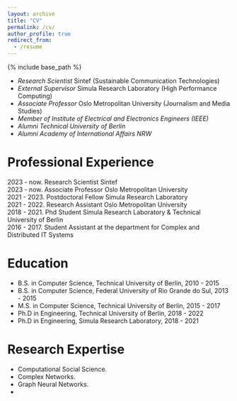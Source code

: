 ```yaml
---
layout: archive
title: "CV"
permalink: /cv/
author_profile: true
redirect_from:
  - /resume
---
```


{% include base_path %}

* _Research Scientist_ Sintef (Sustainable Communication Technologies)
* _External Supervisor_ Simula Research Laboratory (High Performance Computing)
* _Associate Professor_ Oslo Metropolitan University (Journalism and Media Studies)
* _Member of Institute of Electrical and Electronics Engineers (IEEE)_
* _Alumni Technical University of Berlin_
* _Alumni Academy of International Affairs NRW_

Professional Experience
======
2023 - now\.  Research Scientist Sintef <br />
2023 - now\.  Associate Professor Oslo Metropolitan University <br />
2021 - 2023\. Postdoctoral Fellow Simula Research Laboratory <br />
2021 - 2022\. Research Assistant Oslo Metropolitan University <br />
2018 - 2021\. Phd Student Simula Research Laboratory & Technical University of Berlin <br />
2016 - 2017\. Student Assistant at the department for Complex and Distributed IT Systems <br />

Education
======
* B.S. in Computer Science, Technical University of Berlin, 2010 - 2015
* B.S. in Computer Science, Federal University of Rio Grande do Sul, 2013 - 2015
* M.S. in Computer Science, Technical University of Berlin, 2015 - 2017
* Ph.D in Engineering, Technical University of Berlin, 2018 - 2022
* Ph.D in Engineering, Simula Research Laboratory, 2018 - 2021

Research Expertise
======
* Computational Social Science.
* Complex Networks.
* Graph Neural Networks.
* 
